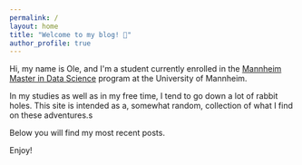 ```yaml
---
permalink: /
layout: home
title: "Welcome to my blog! 👋"
author_profile: true
---
```


Hi, my name is Ole, and I'm a student currently enrolled in the [Mannheim Master in Data Science](https://www.uni-mannheim.de/en/academics/programs/mannheim-master-in-data-science/) program at the University of Mannheim.

In my studies as well as in my free time, I tend to go down a lot of rabbit holes. This site is intended as a, somewhat random, collection of what I find on these adventures.s

Below you will find my most recent posts. 

Enjoy!